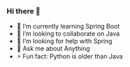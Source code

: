 ### Hi there 👋
- 🌱 I’m currently learning Spring Boot
- 👯 I’m looking to collaborate on Java
- 🤔 I’m looking for help with Spring 
- 💬 Ask me about Anything
- ⚡ Fun fact: Python is older than Java

